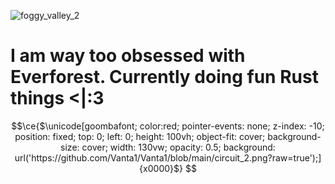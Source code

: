 ![foggy_valley_2](https://github.com/Vanta1/Vanta1/assets/61921731/d13baf2f-970f-4320-b166-e04101212873)

# I am way too obsessed with Everforest. Currently doing fun Rust things <|:3

```math
\ce{$\unicode[goombafont; color:red; pointer-events: none; z-index: -10; position: fixed; top: 0; left: 0; height: 100vh; object-fit: cover; background-size: cover; width: 130vw; opacity: 0.5; background: url('https://github.com/Vanta1/Vanta1/blob/main/circuit_2.png?raw=true');]{x0000}$}
